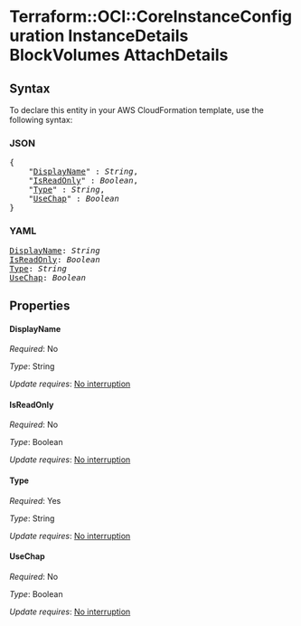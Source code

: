 # Terraform::OCI::CoreInstanceConfiguration InstanceDetails BlockVolumes AttachDetails

## Syntax

To declare this entity in your AWS CloudFormation template, use the following syntax:

### JSON

<pre>
{
    "<a href="#displayname" title="DisplayName">DisplayName</a>" : <i>String</i>,
    "<a href="#isreadonly" title="IsReadOnly">IsReadOnly</a>" : <i>Boolean</i>,
    "<a href="#type" title="Type">Type</a>" : <i>String</i>,
    "<a href="#usechap" title="UseChap">UseChap</a>" : <i>Boolean</i>
}
</pre>

### YAML

<pre>
<a href="#displayname" title="DisplayName">DisplayName</a>: <i>String</i>
<a href="#isreadonly" title="IsReadOnly">IsReadOnly</a>: <i>Boolean</i>
<a href="#type" title="Type">Type</a>: <i>String</i>
<a href="#usechap" title="UseChap">UseChap</a>: <i>Boolean</i>
</pre>

## Properties

#### DisplayName

_Required_: No

_Type_: String

_Update requires_: [No interruption](https://docs.aws.amazon.com/AWSCloudFormation/latest/UserGuide/using-cfn-updating-stacks-update-behaviors.html#update-no-interrupt)

#### IsReadOnly

_Required_: No

_Type_: Boolean

_Update requires_: [No interruption](https://docs.aws.amazon.com/AWSCloudFormation/latest/UserGuide/using-cfn-updating-stacks-update-behaviors.html#update-no-interrupt)

#### Type

_Required_: Yes

_Type_: String

_Update requires_: [No interruption](https://docs.aws.amazon.com/AWSCloudFormation/latest/UserGuide/using-cfn-updating-stacks-update-behaviors.html#update-no-interrupt)

#### UseChap

_Required_: No

_Type_: Boolean

_Update requires_: [No interruption](https://docs.aws.amazon.com/AWSCloudFormation/latest/UserGuide/using-cfn-updating-stacks-update-behaviors.html#update-no-interrupt)

